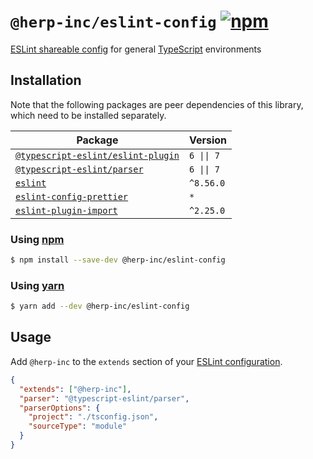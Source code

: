 # `@herp-inc/eslint-config` [![npm](https://img.shields.io/npm/v/@herp-inc/eslint-config)](https://www.npmjs.com/package/@herp-inc/eslint-config)

[ESLint shareable config](https://eslint.org/docs/developer-guide/shareable-configs) for general [TypeScript](https://www.typescriptlang.org/) environments

## Installation

Note that the following packages are peer dependencies of this library, which need to be installed separately.

| Package                                                                                              | Version    |
| ---------------------------------------------------------------------------------------------------- | ---------- |
| [`@typescript-eslint/eslint-plugin`](https://www.npmjs.com/package/@typescript-eslint/eslint-plugin) | `6 \|\| 7` |
| [`@typescript-eslint/parser`](https://www.npmjs.com/package/@typescript-eslint/parser)               | `6 \|\| 7` |
| [`eslint`](https://www.npmjs.com/package/eslint)                                                     | `^8.56.0`  |
| [`eslint-config-prettier`](https://www.npmjs.com/package/eslint-config-prettier)                     | `*`        |
| [`eslint-plugin-import`](https://www.npmjs.com/package/eslint-plugin-import)                         | `^2.25.0`  |

### Using [npm](https://www.npmjs.com/)

```sh
$ npm install --save-dev @herp-inc/eslint-config
```

### Using [yarn](https://yarnpkg.com/)

```sh
$ yarn add --dev @herp-inc/eslint-config
```

## Usage

Add `@herp-inc` to the `extends` section of your [ESLint configuration](http://eslint.org/docs/user-guide/configuring).

```json
{
  "extends": ["@herp-inc"],
  "parser": "@typescript-eslint/parser",
  "parserOptions": {
    "project": "./tsconfig.json",
    "sourceType": "module"
  }
}
```
